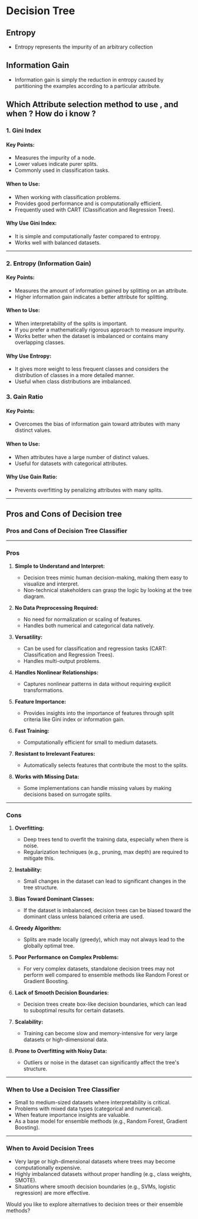 # Decision Tree 

## Entropy 

- Entropy represents the impurity of an arbitrary collection

## Information Gain 

- Information gain is simply the reduction in entropy caused by partitioning the examples according to a particular attribute.

## Which Attribute selection method to use , and when ? How do i know  ?


### 1. **Gini Index**


#### Key Points:
- Measures the impurity of a node.
- Lower values indicate purer splits.
- Commonly used in classification tasks.

#### **When to Use:**
- When working with classification problems.
- Provides good performance and is computationally efficient.
- Frequently used with CART (Classification and Regression Trees).

#### **Why Use Gini Index:**
- It is simple and computationally faster compared to entropy.
- Works well with balanced datasets.

---

### 2. **Entropy (Information Gain)**

#### Key Points:
- Measures the amount of information gained by splitting on an attribute.
- Higher information gain indicates a better attribute for splitting.

#### **When to Use:**
- When interpretability of the splits is important.
- If you prefer a mathematically rigorous approach to measure impurity.
- Works better when the dataset is imbalanced or contains many overlapping classes.

#### **Why Use Entropy:**
- It gives more weight to less frequent classes and considers the distribution of classes in a more detailed manner.
- Useful when class distributions are imbalanced.



### 3. **Gain Ratio**


#### Key Points:
- Overcomes the bias of information gain toward attributes with many distinct values.

#### **When to Use:**
- When attributes have a large number of distinct values.
- Useful for datasets with categorical attributes.

#### **Why Use Gain Ratio:**
- Prevents overfitting by penalizing attributes with many splits.

---
## Pros and Cons of Decision tree 

### **Pros and Cons of Decision Tree Classifier**

---

### **Pros**
1. **Simple to Understand and Interpret:**
    - Decision trees mimic human decision-making, making them easy to visualize and interpret.
    - Non-technical stakeholders can grasp the logic by looking at the tree diagram.

2. **No Data Preprocessing Required:**
    - No need for normalization or scaling of features.
    - Handles both numerical and categorical data natively.

3. **Versatility:**
    - Can be used for classification and regression tasks (CART: Classification and Regression Trees).
    - Handles multi-output problems.

4. **Handles Nonlinear Relationships:**
    - Captures nonlinear patterns in data without requiring explicit transformations.

5. **Feature Importance:**
    - Provides insights into the importance of features through split criteria like Gini index or information gain.

6. **Fast Training:**
    - Computationally efficient for small to medium datasets.

7. **Resistant to Irrelevant Features:**
    - Automatically selects features that contribute the most to the splits.

8. **Works with Missing Data:**
    - Some implementations can handle missing values by making decisions based on surrogate splits.

---

### **Cons**
1. **Overfitting:**
    - Deep trees tend to overfit the training data, especially when there is noise.
    - Regularization techniques (e.g., pruning, max depth) are required to mitigate this.

2. **Instability:**
    - Small changes in the dataset can lead to significant changes in the tree structure.

3. **Bias Toward Dominant Classes:**
    - If the dataset is imbalanced, decision trees can be biased toward the dominant class unless balanced criteria are used.

4. **Greedy Algorithm:**
    - Splits are made locally (greedy), which may not always lead to the globally optimal tree.

5. **Poor Performance on Complex Problems:**
    - For very complex datasets, standalone decision trees may not perform well compared to ensemble methods like Random Forest or Gradient Boosting.

6. **Lack of Smooth Decision Boundaries:**
    - Decision trees create box-like decision boundaries, which can lead to suboptimal results for certain datasets.

7. **Scalability:**
    - Training can become slow and memory-intensive for very large datasets or high-dimensional data.

8. **Prone to Overfitting with Noisy Data:**
    - Outliers or noise in the dataset can significantly affect the tree's structure.

---

### **When to Use a Decision Tree Classifier**
- Small to medium-sized datasets where interpretability is critical.
- Problems with mixed data types (categorical and numerical).
- When feature importance insights are valuable.
- As a base model for ensemble methods (e.g., Random Forest, Gradient Boosting).

---

### **When to Avoid Decision Trees**
- Very large or high-dimensional datasets where trees may become computationally expensive.
- Highly imbalanced datasets without proper handling (e.g., class weights, SMOTE).
- Situations where smooth decision boundaries (e.g., SVMs, logistic regression) are more effective.

Would you like to explore alternatives to decision trees or their ensemble methods?